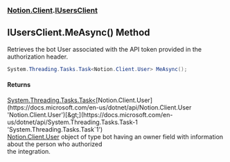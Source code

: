 ### [Notion.Client](Notion.Client.md 'Notion.Client').[IUsersClient](Notion.Client.IUsersClient.md 'Notion.Client.IUsersClient')

## IUsersClient.MeAsync() Method

Retrieves the bot User associated with the API token provided in the authorization header.

```csharp
System.Threading.Tasks.Task<Notion.Client.User> MeAsync();
```

#### Returns
[System.Threading.Tasks.Task&lt;](https://docs.microsoft.com/en-us/dotnet/api/System.Threading.Tasks.Task-1 'System.Threading.Tasks.Task`1')[Notion.Client.User](https://docs.microsoft.com/en-us/dotnet/api/Notion.Client.User 'Notion.Client.User')[&gt;](https://docs.microsoft.com/en-us/dotnet/api/System.Threading.Tasks.Task-1 'System.Threading.Tasks.Task`1')  
[Notion.Client.User](https://docs.microsoft.com/en-us/dotnet/api/Notion.Client.User 'Notion.Client.User') object of type bot having an owner field with information about the person who authorized  
                the integration.